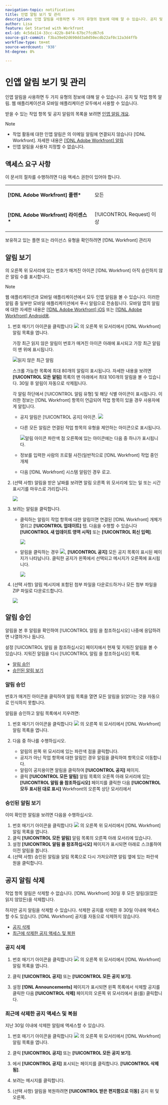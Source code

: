 ```yaml
---
navigation-topic: notifications
title: 인앱 알림 보기 및 관리
description: 인앱 알림을 사용하면 두 가지 유형의 정보에 대해 알 수 있습니다. 공지 및 작업 항목 알림. 웹 애플리케이션과 모바일 애플리케이션 모두에서 사용할 수 있습니다.'
author: Lisa
feature: Get Started with Workfront
exl-id: 4c5da114-33cc-422b-84f4-67bc7fcd67c6
source-git-commit: f3ba39e02d690dd3a0d50ecdb22af0c12a3d4ffb
workflow-type: tm+mt
source-wordcount: '938'
ht-degree: 0%

---
```


# 인앱 알림 보기 및 관리

인앱 알림을 사용하면 두 가지 유형의 정보에 대해 알 수 있습니다. 공지 및 작업 항목 알림. 웹 애플리케이션과 모바일 애플리케이션 모두에서 사용할 수 있습니다.

받을 수 있는 작업 항목 및 공지 알림의 목록을 보려면 [인앱 알림 개요](../../workfront-basics/using-notifications/in-app-notifications-overview.md).

>[!NOTE]
>
>* 작업 활동에 대한 인앱 알림은 의 이메일 알림에 연결되지 않습니다 [!DNL Workfront]. 자세한 내용은 [[!DNL Adobe Workfront] 알림](../../workfront-basics/using-notifications/wf-notifications.md)
>* 인앱 알림을 사용자 지정할 수 없습니다.
>




## 액세스 요구 사항

이 문서의 절차를 수행하려면 다음 액세스 권한이 있어야 합니다.

<table style="table-layout:auto"> 
 <col> 
 </col> 
 <col> 
 </col> 
 <tbody> 
  <tr> 
   <td role="rowheader"><strong>[!DNL Adobe Workfront] 플랜*</strong></td> 
   <td> <p>모든</p> </td> 
  </tr> 
  <tr> 
   <td role="rowheader"><strong>[!DNL Adobe Workfront] 라이센스*</strong></td> 
   <td> <p>[!UICONTROL Request] 이상</p> </td> 
  </tr> 
 </tbody> 
</table>

보유하고 있는 플랜 또는 라이선스 유형을 확인하려면 [!DNL Workfront] 관리자

## 알림 보기

의 오른쪽 위 모서리에 있는 번호가 매겨진 아이콘 [!DNL Workfront] 아직 승인하지 않은 알림 수를 표시합니다.

>[!NOTE]
>
>웹 애플리케이션과 모바일 애플리케이션에서 모두 인앱 알림을 볼 수 있습니다. 이러한 알림 중 일부만 모바일 애플리케이션에서 푸시 알림으로 전송됩니다. 모바일 앱의 알림에 대한 자세한 내용은 [[!DNL Adobe Workfront] iOS](../../workfront-basics/mobile-apps/using-the-workfront-mobile-app/workfront-for-ios.md) 또는 [[!DNL Adobe Workfront] Android용](../../workfront-basics/mobile-apps/using-the-workfront-mobile-app/workfront-for-android.md).

1. 번호 매기기 아이콘을 클릭합니다 ![](assets/notifications-icon-jewel.jpg) 의 오른쪽 위 모서리에서 [!DNL Workfront] 알림 목록을 엽니다.

   가장 최근 읽지 않은 알림이 번호가 매겨진 아이콘 아래에 표시되고 가장 최근 알림이 맨 위에 표시됩니다.

   ![읽지 않은 최근 알림](assets/qs-notifications-350x330.png)

   스크롤 가능한 목록에 최대 80개의 알림이 표시됩니다. 자세한 내용을 보려면 **[!UICONTROL 모든 알림]** 목록의 맨 아래에서 최대 100개의 알림을 볼 수 있습니다. 30일 후 알림이 자동으로 삭제됩니다.

   각 알림 하단에서 [!UICONTROL 알림 유형] 및 해당 식별 아이콘이 표시됩니다. 이러한 정보는 [!DNL Workfront] 항목이 언급되어 작업 항목이 있을 경우 사용자에게 알립니다.

   * 공지 알림은 [!UICONTROL 공지] 아이콘. ![](assets/announcement.png)

   * 다른 모든 알림은 연결된 작업 항목의 유형을 제안하는 아이콘으로 표시됩니다.

      ![알림 아이콘](assets/ntfcntype&icon-350x330.png)
파란색 점 오른쪽에 있는 아이콘에는 다음 중 하나가 표시됩니다.

   * 정보를 입력한 사람의 프로필 사진(일반적으로 [!DNL Workfront] 작업 중인 개체
   * 다음 [!DNL Workfront] 시스템 알림인 경우 로고.


1. (선택 사항) 알림을 받은 날짜를 보려면 알림 오른쪽 위 모서리에 있는 일 또는 시간 표시기를 마우스로 가리킵니다.

   ![](assets/hoveroverdate-350x437.png)

1. 보려는 알림을 클릭합니다.

   * 클릭하는 알림이 작업 항목에 대한 알림이면 연결된 [!DNL Workfront] 개체가 열리고 **[!UICONTROL 업데이트]** 탭. 다음을 수행할 수 있습니다 **[!UICONTROL 새 업데이트 영역 시작]** 또는 **[!UICONTROL 회신 입력]**.

      ![](assets/object-opens-click-work-ntfctn-qs-350x183.png)

   * 알림을 클릭하는 경우 ![](assets/announcement.png), **[!UICONTROL 공지]** 모든 공지 목록이 표시된 페이지가 나타납니다. 클릭한 공지가 왼쪽에서 선택되고 메시지가 오른쪽에 표시됩니다.

      ![](assets/announcements-page-qs-350x210.png)

1. (선택 사항) 알림 메시지에 포함된 첨부 파일을 다운로드하거나 모든 첨부 파일을 ZIP 파일로 다운로드합니다.

   ![](assets/download-attachments-350x106.png)

## 알림 승인

알림을 본 후 알림을 확인하여 [!UICONTROL 알림 을 참조하십시오] 나중에 응답하려면 나열하거나 둡니다.

설정 [!UICONTROL 알림 을 참조하십시오] 페이지에서 현재 및 지워진 알림을 볼 수 있습니다. 지워진 알림을 다시 [!UICONTROL 알림 을 참조하십시오] 목록.

* [알림 승인](#acknowledge-notifications)
* [승인된 알림 보기](#view-acknowledged-notifications)

### 알림 승인

번호가 매겨진 아이콘을 클릭하여 알림 목록을 열면 모든 알림을 읽었다는 것을 자동으로 인식하지 못합니다.

알림을 승인하고 알림 목록에서 지우려면:

1. 번호 매기기 아이콘을 클릭합니다 ![](assets/notifications-icon-jewel.jpg) 의 오른쪽 위 모서리에서 [!DNL Workfront] 알림 목록을 엽니다.
1. 다음 중 하나를 수행하십시오.

   * 알림의 왼쪽 위 모서리에 있는 파란색 점을 클릭합니다.
   * 공지가 아닌 작업 항목에 대한 알림인 경우 알림을 클릭하여 항목으로 이동합니다.
   * 알림이 공지용이면 알림을 클릭하여 **[!UICONTROL 공지]** 페이지.
   * 클릭 **[!UICONTROL 모든 알림]** 알림 목록의 오른쪽 아래 모서리에 있는 **[!UICONTROL 알림 을 참조하십시오]** 페이지를 클릭한 다음 **[!UICONTROL 모두 표시된 대로 표시]** Workfront의 오른쪽 상단 모서리에서

### 승인된 알림 보기

이미 확인한 알림을 보려면 다음을 수행하십시오.

1. 번호 매기기 아이콘을 클릭합니다 ![](assets/notifications-icon-jewel.jpg) 의 오른쪽 위 모서리에서 [!DNL Workfront] 알림 목록을 엽니다.
1. 클릭 **[!UICONTROL 모든 알림]** 알림 목록의 오른쪽 아래 모서리에 있습니다.
1. 설정 **[!UICONTROL 알림 을 참조하십시오]** 페이지가 표시되면 아래로 스크롤하여 이전 알림을 봅니다.
1. (선택 사항) 승인된 알림을 알림 목록으로 다시 가져오려면 알림 옆에 있는 파란색 원을 클릭합니다.

## 공지 알림 삭제

작업 항목 알림은 삭제할 수 없습니다. [!DNL Workfront] 30일 후 모든 알림(읽었든 읽지 않았든)을 삭제합니다.

하지만 공지 알림을 삭제할 수 있습니다. 삭제한 공지를 삭제한 후 30일 이내에 액세스할 수도 있습니다. [!DNL Workfront] 공지를 자동으로 삭제하지 않습니다.

* [공지 삭제](#delete-an-announcement)
* [최근에 삭제한 공지 액세스 및 복원](#access-and-restore-an-announcement-you-deleted-recently)

### 공지 삭제

1. 번호 매기기 아이콘을 클릭합니다 ![](assets/notifications-icon-jewel.jpg) 의 오른쪽 위 모서리에서 [!DNL Workfront] 알림 목록을 엽니다.
1. 클릭 **[!UICONTROL 공지]** 또는 **[!UICONTROL 모든 공지 보기]**.

1. 설정 **[!DNL Announcements]** 페이지가 표시되면 왼쪽 목록에서 삭제할 공지를 클릭한 다음 **[!UICONTROL 삭제]** 페이지의 오른쪽 위 모서리에서 을(를) 클릭합니다.

### 최근에 삭제한 공지 액세스 및 복원

지난 30일 이내에 삭제한 알림에 액세스할 수 있습니다.

1. 번호 매기기 아이콘을 클릭합니다 ![](assets/notifications-icon-jewel.jpg) 의 오른쪽 위 모서리에서 [!DNL Workfront] 알림 목록을 엽니다.
1. 클릭 **[!UICONTROL 공지]** 또는 **[!UICONTROL 모든 공지 보기]**.

1. 에서 **[!UICONTROL 공지]** 표시되는 페이지를 클릭합니다. **[!UICONTROL 삭제됨]**.

1. 보려는 메시지를 클릭합니다.
1. (선택 사항) 알림을 복원하려면 **[!UICONTROL 받은 편지함으로 이동]** 공지 위 및 오른쪽.
